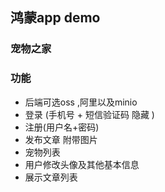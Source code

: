 
## 鸿蒙app demo
### 宠物之家
### 功能
- 后端可选oss ,阿里以及minio
- 登录 (手机号 + 短信验证码 隐藏 )
- 注册(用户名+密码) 
- 发布文章 附带图片 
- 宠物列表
- 用户修改头像及其他基本信息
- 展示文章列表